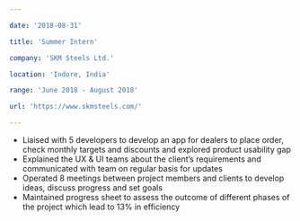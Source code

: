 ```yaml
---

date: '2018-08-31'

title: 'Summer Intern'

company: 'SKM Steels Ltd.'

location: 'Indore, India'

range: 'June 2018 - August 2018'

url: 'https://www.skmsteels.com/'

---
```


 

- Liaised with 5 developers to develop an app for dealers to place order, check monthly targets and discounts and explored product usability gap
- Explained the UX & UI teams about the client’s requirements and communicated with team on regular basis for updates
- Operated 8 meetings between project members and clients to develop ideas, discuss progress and set goals
- Maintained progress sheet to assess the outcome of different phases of the project which lead to 13% in efficiency
